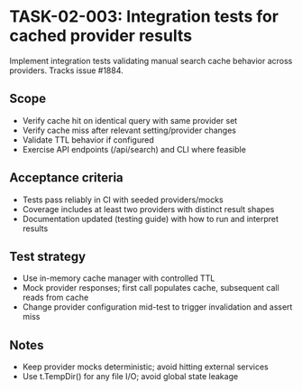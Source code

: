 <!-- file: docs/tasks/02-web-service/TASK-02-003-cached-provider-integration-tests.md -->
<!-- version: 1.0.0 -->
<!-- guid: 7a1c9e2f-8d3b-4b5f-8d2b-2f4c6b8e1a23 -->

# TASK-02-003: Integration tests for cached provider results

Implement integration tests validating manual search cache behavior across providers. Tracks issue #1884.

## Scope

- Verify cache hit on identical query with same provider set
- Verify cache miss after relevant setting/provider changes
- Validate TTL behavior if configured
- Exercise API endpoints (/api/search) and CLI where feasible

## Acceptance criteria

- Tests pass reliably in CI with seeded providers/mocks
- Coverage includes at least two providers with distinct result shapes
- Documentation updated (testing guide) with how to run and interpret results

## Test strategy

- Use in-memory cache manager with controlled TTL
- Mock provider responses; first call populates cache, subsequent call reads from cache
- Change provider configuration mid-test to trigger invalidation and assert miss

## Notes

- Keep provider mocks deterministic; avoid hitting external services
- Use t.TempDir() for any file I/O; avoid global state leakage
